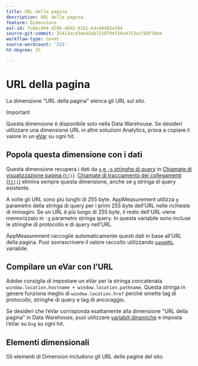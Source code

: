 ```yaml
---
title: URL della pagina
description: URL della pagina.
feature: Dimensions
exl-id: 7c0ec494-d79b-4b65-9161-bdc48485af84
source-git-commit: 35413ac43eed5ab7218794f26e4753acf08f18ee
workflow-type: tm+mt
source-wordcount: '221'
ht-degree: 2%

---
```


# URL della pagina

La dimensione &quot;URL della pagina&quot; elenca gli URL sul sito.

>[!IMPORTANT]
>
>Questa dimensione è disponibile solo nella Data Warehouse. Se desideri utilizzare una dimensione URL in altre soluzioni Analytics, prova a copiare il valore in un [eVar](evar.md) su ogni hit.

## Popola questa dimensione con i dati

Questa dimensione recupera i dati da [`g` e `-g` stringhe di query](/help/implement/validate/query-parameters.md) in [Chiamate di visualizzazione pagina (`t()`)](/help/implement/vars/functions/t-method.md). [Chiamate di tracciamento dei collegamenti (`tl()`)](/help/implement/vars/functions/tl-method.md) elimina sempre questa dimensione, anche se `g` stringa di query esistente.

A volte gli URL sono più lunghi di 255 byte. AppMeasurement utilizza `g` parametro della stringa di query per i primi 255 byte dell’URL nelle richieste di immagini. Se un URL è più lungo di 255 byte, il resto dell&#39;URL viene memorizzato in `-g` parametro stringa query. In questa variabile sono incluse le stringhe di protocollo e di query nell’URL.

AppMeasurement raccoglie automaticamente questi dati in base all’URL della pagina. Puoi sovrascrivere il valore raccolto utilizzando [`pageURL`](/help/implement/vars/page-vars/pageurl.md) variabile.

## Compilare un eVar con l’URL

Adobe consiglia di impostare un eVar per la stringa concatenata `window.location.hostname + window.location.pathname`. Questa stringa in genere funziona meglio di `window.location.href` perché omette tag di protocollo, stringhe di query e tag di ancoraggio.

Se desideri che l’eVar corrisponda esattamente alla dimensione &quot;URL della pagina&quot; in Data Warehouse, puoi utilizzare [variabili dinamiche](/help/implement/vars/page-vars/dynamic-variables.md) e imposta l’eVar su `D=g` su ogni hit.

## Elementi dimensionali

Gli elementi di Dimension includono gli URL delle pagine del sito.
